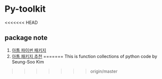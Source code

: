 # Py-toolkit

<<<<<<< HEAD
## package note

1. [아톰 파이썬 패키지](https://www.reddit.com/r/Atom/comments/49d97p/can_i_use_atom_as_an_editor_for_r/)
2. [아톰 패키지 추천](http://blog.naver.com/PostView.nhn?blogId=jkikss&logNo=220590070604&categoryNo=44&parentCategoryNo=0&viewDate=&currentPage=1&postListTopCurrentPage=1&from=postView)
=======
This is function collections of python code by Seung-Soo Kim
>>>>>>> origin/master
